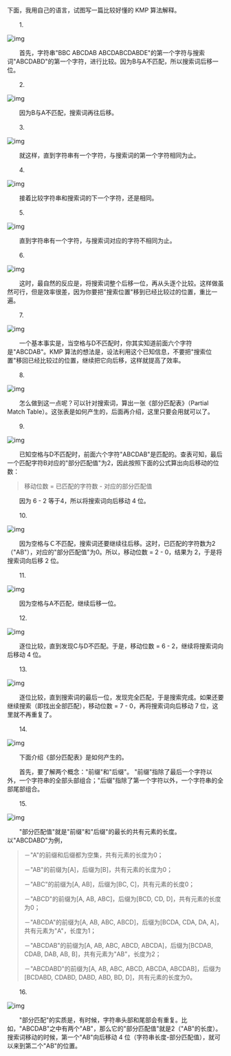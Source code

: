 下面，我用自己的语言，试图写一篇比较好懂的 KMP 算法解释。

　　1.

![img](http://images.cnitblog.com/news/66372/201305/01202015-8a366b516a894594a30c3e3bd84c0a27.png)

　　首先，字符串"BBC ABCDAB ABCDABCDABDE"的第一个字符与搜索词"ABCDABD"的第一个字符，进行比较。因为B与A不匹配，所以搜索词后移一位。

　　2.

![img](http://images.cnitblog.com/news/66372/201305/01202018-018d6a1563164b43914f57259298c941.png)

　　因为B与A不匹配，搜索词再往后移。

　　3.

![img](http://images.cnitblog.com/news/66372/201305/01202014-9c017cfa23f2441bade3d6298af2f7cc.png)

　　就这样，直到字符串有一个字符，与搜索词的第一个字符相同为止。

　　4.

![img](http://images.cnitblog.com/news/66372/201305/01202015-b9dc0952fbb741b5ad2b5baccf201abf.png)

　　接着比较字符串和搜索词的下一个字符，还是相同。

　　5.

![img](http://images.cnitblog.com/news/66372/201305/01202016-d44c7f132b6f48b8890c7b286ccbba1c.png)

　　直到字符串有一个字符，与搜索词对应的字符不相同为止。

　　6.

![img](http://images.cnitblog.com/news/66372/201305/01202016-d63c25549b7a407aa85393da5edba6a9.png)

　　这时，最自然的反应是，将搜索词整个后移一位，再从头逐个比较。这样做虽然可行，但是效率很差，因为你要把"搜索位置"移到已经比较过的位置，重比一遍。

　　7.

![img](http://images.cnitblog.com/news/66372/201305/01202016-4ccbf851ae8146989adac22c2ba5e35b.png)

　　一个基本事实是，当空格与D不匹配时，你其实知道前面六个字符是"ABCDAB"。KMP 算法的想法是，设法利用这个已知信息，不要把"搜索位置"移回已经比较过的位置，继续把它向后移，这样就提高了效率。

　　8.

![img](http://images.cnitblog.com/news/66372/201305/01202017-55be40a6d2ba4e9093b5ddd2c69fff42.png)

　　怎么做到这一点呢？可以针对搜索词，算出一张《部分匹配表》（Partial Match Table）。这张表是如何产生的，后面再介绍，这里只要会用就可以了。

　　9.

![img](http://images.cnitblog.com/news/66372/201305/01202016-e5820f35e8d04f78ab4173cf077009a1.png)

　　已知空格与D不匹配时，前面六个字符"ABCDAB"是匹配的。查表可知，最后一个匹配字符B对应的"部分匹配值"为2，因此按照下面的公式算出向后移动的位数：

> 移动位数 = 已匹配的字符数 - 对应的部分匹配值

　　因为 6 - 2 等于4，所以将搜索词向后移动 4 位。

　　10.

![img](http://images.cnitblog.com/news/66372/201305/01202016-aebf6f1d0bc4459d96a8e464dfb197de.png)

　　因为空格与Ｃ不匹配，搜索词还要继续往后移。这时，已匹配的字符数为2（"AB"），对应的"部分匹配值"为0。所以，移动位数 = 2 - 0，结果为 2，于是将搜索词向后移 2 位。

　　11.

![img](http://images.cnitblog.com/news/66372/201305/01202017-6a37d41d5dda4486ba64fdb9a2f9f0e2.png)

　　因为空格与A不匹配，继续后移一位。

　　12.

![img](http://images.cnitblog.com/news/66372/201305/01202017-e87ea9e8a1d24c15ab8e67e0e07a40da.png)

　　逐位比较，直到发现C与D不匹配。于是，移动位数 = 6 - 2，继续将搜索词向后移动 4 位。

　　13.

![img](http://images.cnitblog.com/news/66372/201305/01202019-a4260d6b2aed47f7bb18b20e11dd1766.png)

　　逐位比较，直到搜索词的最后一位，发现完全匹配，于是搜索完成。如果还要继续搜索（即找出全部匹配），移动位数 = 7 - 0，再将搜索词向后移动 7 位，这里就不再重复了。

　　14.

![img](http://images.cnitblog.com/news/66372/201305/01202017-18d5ac5e91cf48179ff54a428af66590.png)

　　下面介绍《部分匹配表》是如何产生的。

　　首先，要了解两个概念："前缀"和"后缀"。 "前缀"指除了最后一个字符以外，一个字符串的全部头部组合；"后缀"指除了第一个字符以外，一个字符串的全部尾部组合。

　　15.

![img](http://images.cnitblog.com/news/66372/201305/01202017-ed903c8a7fc7447998aae6926fceefe6.png)

　　"部分匹配值"就是"前缀"和"后缀"的最长的共有元素的长度。以"ABCDABD"为例，

> －"A"的前缀和后缀都为空集，共有元素的长度为0；
>
> －"AB"的前缀为[A]，后缀为[B]，共有元素的长度为0；
>
> －"ABC"的前缀为[A, AB]，后缀为[BC, C]，共有元素的长度0；
>
> －"ABCD"的前缀为[A, AB, ABC]，后缀为[BCD, CD, D]，共有元素的长度为0；
>
> －"ABCDA"的前缀为[A, AB, ABC, ABCD]，后缀为[BCDA, CDA, DA, A]，共有元素为"A"，长度为1；
>
> －"ABCDAB"的前缀为[A, AB, ABC, ABCD, ABCDA]，后缀为[BCDAB, CDAB, DAB, AB, B]，共有元素为"AB"，长度为2；
>
> －"ABCDABD"的前缀为[A, AB, ABC, ABCD, ABCDA, ABCDAB]，后缀为[BCDABD, CDABD, DABD, ABD, BD, D]，共有元素的长度为0。

　　16.

![img](http://images.cnitblog.com/news/66372/201305/01202017-42813513df074cfa95f9f6a3b35adb42.png)

　　"部分匹配"的实质是，有时候，字符串头部和尾部会有重复。比如，"ABCDAB"之中有两个"AB"，那么它的"部分匹配值"就是2（"AB"的长度）。搜索词移动的时候，第一个"AB"向后移动 4 位（字符串长度-部分匹配值），就可以来到第二个"AB"的位置。
